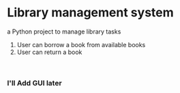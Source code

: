 # Library management system
<p>a Python project to manage library tasks</p>
<ol>
        <li>User can borrow a book from available books </li>
        <li>User can return a book</li>
</ol>
<br>
<h3> I'll Add GUI later </h3>